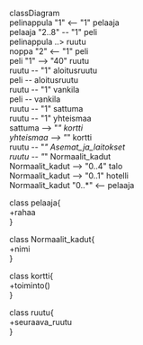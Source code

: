 classDiagram  
    pelinappula "1" <-- "1" pelaaja  
    pelaaja "2..8" -- "1" peli  
    pelinappula ..> ruutu  
    noppa "2" <-- "1" peli  
    peli "1" --> "40" ruutu  
    ruutu -- "1" aloitusruutu  
    peli -- aloitusruutu  
    ruutu -- "1" vankila  
    peli -- vankila  
    ruutu -- "1" sattuma  
    ruutu -- "1" yhteismaa  
    sattuma --> "*" kortti  
    yhteismaa --> "*" kortti  
    ruutu -- "*" Asemat_ja_laitokset  
    ruutu -- "*" Normaalit_kadut  
    Normaalit_kadut --> "0..4" talo  
    Normaalit_kadut --> "0..1" hotelli  
    Normaalit_kadut "0..*" <-- pelaaja  
  
class pelaaja{  
    +rahaa  
}  
  
class Normaalit_kadut{  
    +nimi  
}  

class kortti{  
    +toiminto()  
}  

class ruutu{  
    +seuraava_ruutu  
}  
